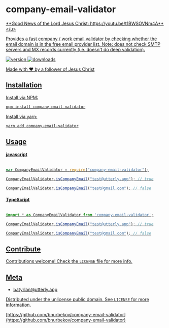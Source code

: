 # company-email-validator

<u>**Good News of the Lord Jesus Christ: https://youtu.be/t1BWSOVNm4A**</u>

Provides a fast company / work email validator by checking whether the email domain is in the free email [provider list](https://github.com/bnurbekov/company-email-validator/blob/main/free_email_provider_domains.js). Note: does not check SMTP servers and MX records currently (i.e. doesn't do deep validation).

[![version](https://img.shields.io/npm/v/company-email-validator.svg?style=flat-square)]((http://npm.im/company-email-validator))
[![downloads](https://img.shields.io/npm/dm/company-email-validator.svg?style=flat-square)](https://npm-stat.com/charts.html?package=company-email-validator&from=2015-08-01)

Made with :heart: by a follower of Jesus Christ

## Installation
Install via NPM:

```bash
npm install company-email-validator

```

Install via yarn:

```bash
yarn add company-email-validator

```

## Usage

#### javascript

```javascript

var CompanyEmailValidator = require("company-email-validator");

CompanyEmailValidator.isCompanyEmail("test@utterly.app"); // true

CompanyEmailValidator.isCompanyEmail("test@gmail.com"); // false

```

#### TypeScript

```typescript

import * as CompanyEmailValidator from 'company-email-validator';

CompanyEmailValidator.isCompanyEmail("test@utterly.app"); // true

CompanyEmailValidator.isCompanyEmail("test@gmail.com"); // false

```

## Contribute

Contributions welcome! Check the ``LICENSE`` file for more info.

## Meta

* batyrlan@utterly.app

Distributed under the unlicense public domain. See ``LICENSE`` for more information.

[https://github.com/bnurbekov/company-email-validator](https://github.com/bnurbekov/company-email-validator)
